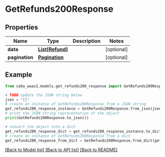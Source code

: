 # GetRefunds200Response


## Properties

Name | Type | Description | Notes
------------ | ------------- | ------------- | -------------
**data** | [**List[Refund]**](Refund.md) |  | [optional] 
**pagination** | [**Pagination**](Pagination.md) |  | [optional] 

## Example

```python
from cobo_waas2.models.get_refunds200_response import GetRefunds200Response

# TODO update the JSON string below
json = "{}"
# create an instance of GetRefunds200Response from a JSON string
get_refunds200_response_instance = GetRefunds200Response.from_json(json)
# print the JSON string representation of the object
print(GetRefunds200Response.to_json())

# convert the object into a dict
get_refunds200_response_dict = get_refunds200_response_instance.to_dict()
# create an instance of GetRefunds200Response from a dict
get_refunds200_response_from_dict = GetRefunds200Response.from_dict(get_refunds200_response_dict)
```
[[Back to Model list]](../README.md#documentation-for-models) [[Back to API list]](../README.md#documentation-for-api-endpoints) [[Back to README]](../README.md)


